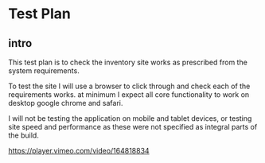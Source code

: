 # Test Plan  

## intro

This test plan is to check the inventory site works as prescribed from the system requirements. 

To test the site I will use a browser to click through and check each of the requirements works. at minimum I expect all core functionality to work on desktop google chrome and safari. 

I will not be testing the application on mobile and tablet devices, or testing site speed and performance as these were not specified as integral parts of the build. 

https://player.vimeo.com/video/164818834